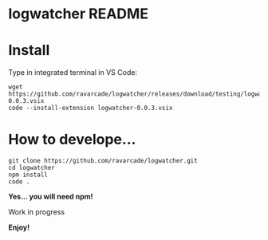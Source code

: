 # logwatcher README

# Install

Type in integrated terminal in VS Code:
```
wget https://github.com/ravarcade/logwatcher/releases/download/testing/logwatcher-0.0.3.vsix
code --install-extension logwatcher-0.0.3.vsix
```

# How to develope...

```
git clone https://github.com/ravarcade/logwatcher.git
cd logwatcher
npm install
code .
```
**Yes... you will need npm!**

Work in progress

**Enjoy!**
